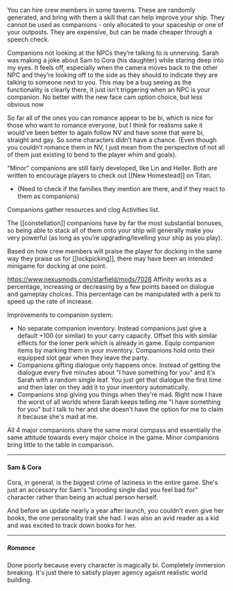 You can hire crew members in some taverns. These are randomly generated, and bring with them a skill that can help improve your ship. They cannot be used as companions - only allocated to your spaceship or one of your outposts. They are expensive, but can be made cheaper through a speech check.

Companions not looking at the NPCs they’re talking to is unnerving. Sarah was making a joke about Sam to Cora (his daughter) while staring deep into my eyes. It feels off, especially when the camera moves back to the other NPC and they’re looking off to the side as they should to indicate they are talking to someone next to you. This may be a bug seeing as the functionality is clearly there, it just isn’t triggering when an NPC is your companion.
	No better with the new face cam option choice, but less obvious now

So far all of the ones you can romance appear to be bi, which is nice for those who want to romance everyone, but I think for realisms sake it would’ve been better to again follow NV and have some that were bi, straight and gay. So some characters didn’t have a chance. (Even though you couldn’t romance them in NV, I just mean from the perspective of not all of them just existing to bend to the player whim and goals).

“Minor” companions are still fairly developed, like Lin and Heller. Both are written to encourage players to check out [[New Homestead]] on Titan. 
+ (Need to check if the families they mention are there, and if they react to them as companions)

Companions gather resources and clog Activities list.

The [[constellation]] companions have by far the most substantial bonuses, so being able to stack all of them onto your ship will generally make you very powerful (as long as you’re upgrading/levelling your ship as you play). 

Based on how crew members will praise the player for docking in the same way they praise us for [[lockpicking]], there may have been an intended minigame for docking at one point.

https://www.nexusmods.com/starfield/mods/7028
Affinity works as a percentage, increasing or decreasing by a few points based on dialogue and gameplay choices. This percentage can be manipulated with a perk to speed up the rate of increase.

Improvements to companion system:
- No separate companion inventory. Instead companions just give a default +100 (or similar) to your carry capacity. Offset this with similar effects for the loner perk which is already in game. Equip companion items by marking them in your inventory. Companions hold onto their equipped slot gear when they leave the party. 
- Companions gifting dialogue only happens once. Instead of getting the dialogue every five minutes about "I have something for you" and it's Sarah with a random single leaf. You just get that dialogue the first time and then later on they add it to your inventory automatically.
- Companions stop giving you things when they're mad. Right now I have the worst of all worlds where Sarah keeps telling me "I have something for you" but I talk to her and she doesn't have the option for me to claim it because she's mad at me.

All 4 major companions share the same moral compass and essentially the same attitude towards every major choice in the game. Minor companions bring little to the table in comparison.

---
#### Sam & Cora

Cora, in general, is the biggest crime of laziness in the entire game. She's just an accessory for Sam's "brooding single dad you feel bad for" character rather than being an actual person herself.

And before an update nearly a year after launch, you couldn't even give her books, the one personality trait she had. I was also an avid reader as a kid and was excited to track down books for her.


---
##### Romance

Done poorly because every character is magically bi. Completely immersion breaking. It's just there to satisfy player agency agaisnt realistic world building.